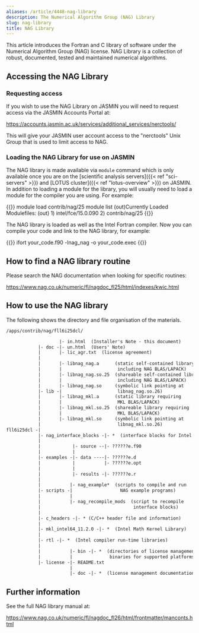 ```yaml
---
aliases: /article/4448-nag-library
description: The Numerical Algorithm Group (NAG) Library
slug: nag-library
title: NAG Library
---
```


This article introduces the Fortran and C library of software under the
Numerical Algorithm Group (NAG) license. NAG Library is a collection of
robust, documented, tested and maintained numerical algorithms.

## Accessing the NAG Library

### Requesting access

If you wish to use the NAG Library on JASMIN you will need to request access
via the JASMIN Accounts Portal at:

<https://accounts.jasmin.ac.uk/services/additional_services/nerctools/>

This will give your JASMIN user account access to the "nerctools" Unix Group
that is used to limit access to NAG.

### Loading the NAG Library for use on JASMIN

The NAG library is made available via `module` command which is only available
once you are on the [scientific analysis servers]({{< ref "sci-servers" >}})
and [LOTUS cluster]({{< ref "lotus-overview" >}}) on JASMIN. In addition to
loading a module for the library, you will usually need to load a module for
the compiler you are using. For example:

{{<command user="user" host="sci1">}}
module load contrib/nag/25
module list
(out)Currently Loaded Modulefiles:
(out)    1) intel/fce/15.0.090   2) contrib/nag/25
{{</command>}}

The NAG library is loaded as well as the Intel Fortran compiler. Now you can
compile your code and link to the NAG library, for example:

{{<command user="user" host="sci1">}}
ifort your_code.f90 -lnag_nag -o your_code.exec
{{</command>}}

## How to find a NAG library routine

Please search the NAG documentation when looking for specific routines:

<https://www.nag.co.uk/numeric/fl/nagdoc_fl25/html/indexes/kwic.html>

## How to use the NAG library

The following shows the directory and file organisation of the materials.

```txt
/apps/contrib/nag/fll6i25dcl/

                    |- in.html  (Installer's Note - this document)
            |- doc -|- un.html  (Users' Note)
            |       |- lic_agr.txt  (license agreement)
            |
            |       |- libnag_nag.a      (static self-contained library
            |       |                     including NAG BLAS/LAPACK)
            |       |- libnag_nag.so.25  (shareable self-contained library
            |       |                     including NAG BLAS/LAPACK)
            |       |- libnag_nag.so     (symbolic link pointing at
            |- lib -|                     libnag_nag.so.26)
            |       |- libnag_mkl.a      (static library requiring
            |       |                     MKL BLAS/LAPACK)
            |       |- libnag_mkl.so.25  (shareable library requiring
            |       |                     MKL BLAS/LAPACK)
            |       |- libnag_mkl.so     (symbolic link pointing at
            |                             libnag_mkl.so.26)
fll6i25dcl -|
            |- nag_interface_blocks -|- *  (interface blocks for Intel compiler)
            |
            |            |- source --|- ??????e.f90
            |            |
            |- examples -|- data ----|- ??????e.d
            |            |           |- ??????e.opt
            |            |
            |            |- results -|- ??????e.r
            |
            |           |- nag_example*  (scripts to compile and run
            |- scripts -|                  NAG example programs)
            |           |
            |           |- nag_recompile_mods  (script to recompile
            |                                   interface blocks)
            |
            |- c_headers -|- * (C/C++ header file and information)
            |
            |- mkl_intel64_11.2.0 -|- *  (Intel Math Kernel Library)
            |
            |- rtl -|- *  (Intel compiler run-time libraries)
            |
            |           |- bin -|- *  (directories of license management
            |           |              binaries for supported platforms)
            |- license -|- README.txt
                        |
                        |- doc -|- *  (license management documentation)
```

## Further information

See the full NAG library manual at:

<https://www.nag.co.uk/numeric/fl/nagdoc_fl26/html/frontmatter/manconts.html>


